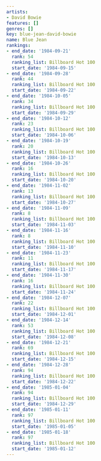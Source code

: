 ```yaml
---
artists:
- David Bowie
features: []
genres: []
key: blue-jean-david-bowie
name: Blue Jean
rankings:
- end_date: '1984-09-21'
  rank: 54
  ranking_list: Billboard Hot 100
  start_date: '1984-09-15'
- end_date: '1984-09-28'
  rank: 44
  ranking_list: Billboard Hot 100
  start_date: '1984-09-22'
- end_date: '1984-10-05'
  rank: 34
  ranking_list: Billboard Hot 100
  start_date: '1984-09-29'
- end_date: '1984-10-12'
  rank: 23
  ranking_list: Billboard Hot 100
  start_date: '1984-10-06'
- end_date: '1984-10-19'
  rank: 20
  ranking_list: Billboard Hot 100
  start_date: '1984-10-13'
- end_date: '1984-10-26'
  rank: 16
  ranking_list: Billboard Hot 100
  start_date: '1984-10-20'
- end_date: '1984-11-02'
  rank: 13
  ranking_list: Billboard Hot 100
  start_date: '1984-10-27'
- end_date: '1984-11-09'
  rank: 8
  ranking_list: Billboard Hot 100
  start_date: '1984-11-03'
- end_date: '1984-11-16'
  rank: 8
  ranking_list: Billboard Hot 100
  start_date: '1984-11-10'
- end_date: '1984-11-23'
  rank: 11
  ranking_list: Billboard Hot 100
  start_date: '1984-11-17'
- end_date: '1984-11-30'
  rank: 16
  ranking_list: Billboard Hot 100
  start_date: '1984-11-24'
- end_date: '1984-12-07'
  rank: 22
  ranking_list: Billboard Hot 100
  start_date: '1984-12-01'
- end_date: '1984-12-14'
  rank: 53
  ranking_list: Billboard Hot 100
  start_date: '1984-12-08'
- end_date: '1984-12-21'
  rank: 69
  ranking_list: Billboard Hot 100
  start_date: '1984-12-15'
- end_date: '1984-12-28'
  rank: 94
  ranking_list: Billboard Hot 100
  start_date: '1984-12-22'
- end_date: '1985-01-04'
  rank: 94
  ranking_list: Billboard Hot 100
  start_date: '1984-12-29'
- end_date: '1985-01-11'
  rank: 97
  ranking_list: Billboard Hot 100
  start_date: '1985-01-05'
- end_date: '1985-01-18'
  rank: 97
  ranking_list: Billboard Hot 100
  start_date: '1985-01-12'
---
```


